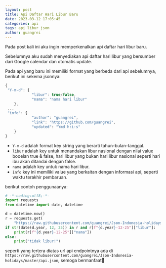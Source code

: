 ```yaml
---
layout: post
title: Api Daftar Hari Libur Baru
date: 2023-03-12 17:05:45
categories: api
tags: api libur json
author: guangrei
---
```


Pada post kali ini aku ingin memperkenalkan api daftar hari libur baru.

Sebelumnya aku sudah menyediakan api daftar hari libur yang bersumber dari Google calendar dan otomatis update.

Pada api yang baru ini memiliki format yang berbeda dari api sebelumnya, berikut ini sekema jsonnya:

```javascript
{
 "Y-m-d": {
 			"libur": true/false,
 			"nama": "nama hari libur"
 	},
 ...
 "info": {
 			"author": "guangrei",
 			"link": "https://github.com/guangrei",
 			"updated": "Ymd h:i:s"
 	}
}
```

- `Y-m-d` adalah format key string yang berarti tahun-bulan-tanggal.
 - `libur` adalah key untuk menandakan libur nasional dengan nilai value booelan true & false, hari libur yang bukan hari libur nasional seperti hari ibu akan ditandai dengan false.
  - `nama` adalah key untuk nama hari libur.
- `info` key ini memiliki value yang berkaitan dengan informasi api, seperti waktu terakhir pembaruan.

berikut contoh penggunaanya:

```python
# -*-coding:utf8;-*-
import requests
from datetime import date, datetime

d = datetime.now()
r = requests.get(
    "https://raw.githubusercontent.com/guangrei/Json-Indonesia-holidays/master/api.json").json()
if str(date(d.year, 12, 25)) in r and r[f"{d.year}-12-25"]["libur"]:
    print(r[f"{d.year}-12-25"]["nama"])
else:
    print("tidak libur!")

```
seperti yang tertera diatas url api endpointnya ada di `https://raw.githubusercontent.com/guangrei/Json-Indonesia-holidays/master/api.json`, semoga bermanfaat🙏